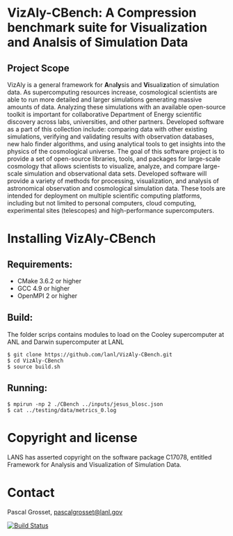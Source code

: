 # VizAly-CBench: A Compression benchmark suite for Visualization and Analsis of Simulation Data

## Project Scope
VizAly is a general framework for **A**na**ly**sis and **Vi**suali**z**ation of simulation data. As supercomputing resources increase, cosmological scientists are able to run more detailed and larger simulations generating massive amounts of data. Analyzing these simulations with an available open-source toolkit is important for collaborative Department of Energy scientific discovery across labs, universities, and other partners. Developed software as a part of this collection include: comparing data with other existing simulations, verifying and validating results with observation databases, new halo finder algorithms, and using analytical tools to get insights into the physics of the cosmological universe. The goal of this software project is to provide a set of open-source libraries, tools, and packages for large-scale cosmology that allows scientists to visualize, analyze, and compare large-scale simulation and observational data sets. Developed software will provide a variety of methods for processing, visualization, and analysis of astronomical observation and cosmological simulation data. These tools are intended for deployment on multiple scientific computing platforms, including but not limited to personal computers, cloud computing, experimental sites (telescopes) and high-performance supercomputers.


# Installing VizAly-CBench
## Requirements:
* CMake 3.6.2 or higher
* GCC 4.9 or higher
* OpenMPI 2 or higher

## Build:
The folder scrips contains modules to load on the Cooley supercomputer at ANL and Darwin supercomputer at LANL
```
$ git clone https://github.com/lanl/VizAly-CBench.git
$ cd VizAly-CBench
$ source build.sh
```

## Running:
```
$ mpirun -np 2 ./CBench ../inputs/jesus_blosc.json
$ cat ../testing/data/metrics_0.log
```

# Copyright and license
LANS has asserted copyright on the software package C17078, entitled Framework for Analysis and Visualization of Simulation Data.   

# Contact
Pascal Grosset, pascalgrosset@lanl.gov

[![Build Status](https://travis-ci.org/lanl/VizAly-CBench.svg?branch=master)](https://travis-ci.org/lanl/VizAly-CBench)
